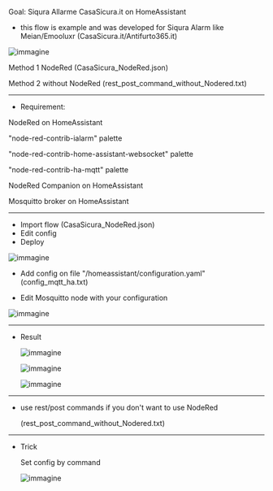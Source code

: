 Goal: Siqura Allarme CasaSicura.it on HomeAssistant

-  this flow is example and was developed for Siqura Alarm like Meian/Emooluxr (CasaSicura.it/Antifurto365.it)
  
![immagine](https://github.com/sdavides/sdavides-meian-Siqura_CasaSicuraAlarm-Homeassistant/assets/31100253/4bd246c2-d8a4-4c44-9af6-84b9ed796af7)

Method 1 NodeRed
(CasaSicura_NodeRed.json)

Method 2 without NodeRed
(rest_post_command_without_Nodered.txt)

---

- Requirement:

NodeRed on HomeAssistant 

"node-red-contrib-ialarm" palette

"node-red-contrib-home-assistant-websocket" palette

"node-red-contrib-ha-mqtt" palette

NodeRed Companion on HomeAssistant

Mosquitto broker on HomeAssistant

---

- Import flow (CasaSicura_NodeRed.json)
- Edit config
- Deploy

![immagine](https://github.com/sdavides/sdavides-meian-Siqura_CasaSicuraAlarm-Homeassistant/assets/31100253/423bf18e-417a-46bd-9542-e77cf82b51e4)



- Add config on file "/homeassistant/configuration.yaml" (config_mqtt_ha.txt)

- Edit Mosquitto node with your configuration

 ![immagine](https://github.com/sdavides/sdavides-meian-Siqura_CasaSicuraAlarm-Homeassistant/assets/31100253/9136f59f-7764-4ed9-95ec-9aab2677dd43)


---

- Result

  ![immagine](https://github.com/sdavides/sdavides-meian-Siqura_CasaSicuraAlarm-Homeassistant/assets/31100253/f7406c82-380a-4595-9d9b-8b4eacdd5020)


  ![immagine](https://github.com/sdavides/sdavides-meian-Siqura_CasaSicuraAlarm-Homeassistant/assets/31100253/2f4d4eef-ff4a-40a0-aa12-b7f23a52402b)


  ![immagine](https://github.com/sdavides/sdavides-meian-Siqura_CasaSicuraAlarm-Homeassistant/assets/31100253/7af50db1-1f0e-4914-a74a-75693dabd16d)


---

- use rest/post commands if you don't want to use NodeRed

  (rest_post_command_without_Nodered.txt)

---

- Trick
  
  Set config by command

  ![immagine](https://github.com/sdavides/sdavides-meian-Siqura_CasaSicuraAlarm-Homeassistant/assets/31100253/d35dd086-1f13-40a7-9793-2fc4d70a2cb8)


